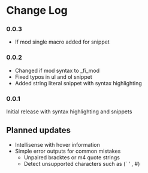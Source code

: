 # Change Log

### 0.0.3

- If mod single macro added for snippet

### 0.0.2

- Changed if mod syntax to _fi_mod
- Fixed typos in ul and ol snippet
- Added string literal snippet with syntax highlighting 

### 0.0.1

Initial release with syntax highlighting and snippets

## Planned updates

- Intellisense with hover information
- Simple error outputs for common mistakes
	- Unpaired bracktes or m4 quote strings
	- Detect unsupported characters such as (` ' , #)